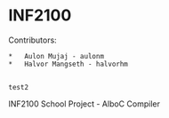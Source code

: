 INF2100
=======
Contributors:

	*	Aulon Mujaj - aulonm
	*	Halvor Mangseth - halvorhm
	
	
	test2



INF2100 School Project - AlboC Compiler

